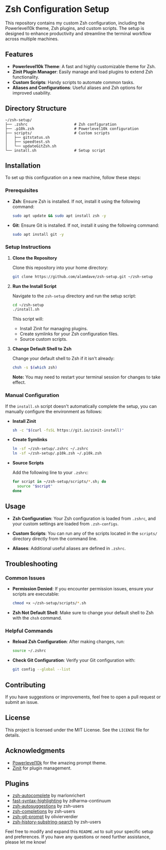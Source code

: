 # Zsh Configuration Setup

This repository contains my custom Zsh configuration, including the Powerlevel10k theme, Zsh plugins, and custom scripts. The setup is designed to enhance productivity and streamline the terminal workflow across multiple machines.

## Features

- **Powerlevel10k Theme**: A fast and highly customizable theme for Zsh.
- **Zinit Plugin Manager**: Easily manage and load plugins to extend Zsh functionality.
- **Custom Scripts**: Handy scripts to automate common tasks.
- **Aliases and Configurations**: Useful aliases and Zsh options for improved usability.

## Directory Structure

```
~/zsh-setup/
├── .zshrc                     # Zsh configuration
├── .p10k.zsh                  # Powerlevel10k configuration
├── scripts/                   # Custom scripts
│   ├── gitstatus.sh
│   ├── speedtest.sh
│   └── updateGitZsh.sh
└── install.sh                 # Setup script
```

## Installation

To set up this configuration on a new machine, follow these steps:

### Prerequisites

- **Zsh**: Ensure Zsh is installed. If not, install it using the following command:

  ```bash
  sudo apt update && sudo apt install zsh -y
  ```

- **Git**: Ensure Git is installed. If not, install it using the following command:

  ```bash
  sudo apt install git -y
  ```

### Setup Instructions

1. **Clone the Repository**

   Clone this repository into your home directory:

   ```bash
   git clone https://github.com/alamdave/zsh-setup.git ~/zsh-setup
   ```

2. **Run the Install Script**

   Navigate to the `zsh-setup` directory and run the setup script:

   ```bash
   cd ~/zsh-setup
   ./install.sh
   ```

   This script will:
   - Install Zinit for managing plugins.
   - Create symlinks for your Zsh configuration files.
   - Source custom scripts.

3. **Change Default Shell to Zsh**

   Change your default shell to Zsh if it isn't already:

   ```bash
   chsh -s $(which zsh)
   ```

   **Note:** You may need to restart your terminal session for changes to take effect.

### Manual Configuration

If the `install.sh` script doesn't automatically complete the setup, you can manually configure the environment as follows:

- **Install Zinit**

  ```bash
  sh -c "$(curl -fsSL https://git.io/zinit-install)"
  ```

- **Create Symlinks**

  ```bash
  ln -sf ~/zsh-setup/.zshrc ~/.zshrc
  ln -sf ~/zsh-setup/.p10k.zsh ~/.p10k.zsh
  ```

- **Source Scripts**

  Add the following line to your `.zshrc`:

  ```zsh
  for script in ~/zsh-setup/scripts/*.sh; do
    source "$script"
  done
  ```

## Usage

- **Zsh Configuration**: Your Zsh configuration is loaded from `.zshrc`, and your custom settings are loaded from `.zsh-configs`.

- **Custom Scripts**: You can run any of the scripts located in the `scripts/` directory directly from the command line.

- **Aliases**: Additional useful aliases are defined in `.zshrc`.

## Troubleshooting

### Common Issues


- **Permission Denied**: If you encounter permission issues, ensure your scripts are executable:

  ```bash
  chmod +x ~/zsh-setup/scripts/*.sh
  ```

- **Zsh Not Default Shell**: Make sure to change your default shell to Zsh with the `chsh` command.

### Helpful Commands

- **Reload Zsh Configuration**: After making changes, run:

  ```bash
  source ~/.zshrc
  ```

- **Check Git Configuration**: Verify your Git configuration with:

  ```bash
  git config --global --list
  ```

## Contributing

If you have suggestions or improvements, feel free to open a pull request or submit an issue.

## License

This project is licensed under the MIT License. See the `LICENSE` file for details.

## Acknowledgments

- [Powerlevel10k](https://github.com/romkatv/powerlevel10k) for the amazing prompt theme.
- [Zinit](https://github.com/zdharma-continuum/zinit) for plugin management.

## Plugins

- [zsh-autocomplete](https://github.com/marlonrichert/zsh-autocomplete) by marlonrichert
- [fast-syntax-highlighting](https://github.com/zdharma-continuum/fast-syntax-highlighting) by zdharma-continuum
- [zsh-autosuggestions](https://github.com/zsh-users/zsh-autosuggestions) by zsh-users
- [zsh-completions](https://github.com/zsh-users/zsh-completions) by zsh-users
- [zsh-git-prompt](https://github.com/olivierverdier/zsh-git-prompt) by olivierverdier
- [zsh-history-substring-search](https://github.com/zsh-users/zsh-history-substring-search) by zsh-users

Feel free to modify and expand this `README.md` to suit your specific setup and preferences. If you have any questions or need further assistance, please let me know!
